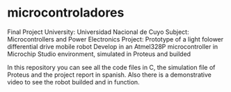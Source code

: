 # microcontroladores

Final Project 
University: Universidad Nacional de Cuyo
Subject: Microcontrollers and Power Electronics
Project: Prototype of a light folower differential drive mobile robot
Develop in an Atmel328P microcontroller in Microchip Studio environment, simulated in Proteus and builded

In this repository you can see all the code files in C, the simulation file of Proteus and the project report in spanish.
Also there is a demonstrative video to see the robot builded and in function.
